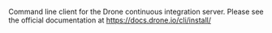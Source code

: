 Command line client for the Drone continuous integration server. Please see the official documentation at https://docs.drone.io/cli/install/
